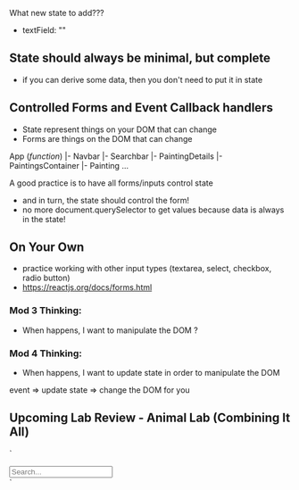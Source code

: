 What new state to add???
- textField: ""

## State should always be minimal, but complete
 - if you can derive some data, then you don't need to put it in state


## Controlled Forms and Event Callback handlers
- State represent things on your DOM that can change
- Forms are things on the DOM that can change



App (*function*)
	|- Navbar
  |- Searchbar
	|- PaintingDetails
	|- PaintingsContainer
	 			|- Painting
           ...

A good practice is to have all forms/inputs control state
 - and in turn, the state should control the form!
 - no more document.querySelector to get values because data is always in the state!


 ## On Your Own
 - practice working with other input types (textarea, select, checkbox, radio button)
 - https://reactjs.org/docs/forms.html


### Mod 3 Thinking:
 - When <some event> happens, I want to manipulate the DOM <how>?

### Mod 4 Thinking:
 - When <some event> happens, I want to update state in order to manipulate the DOM

event => update state => change the DOM for you







## Upcoming Lab Review - Animal Lab (Combining It All)





















`<div className="right menu">
  <div className="item">
    <input className="ui search" placeholder="Search..." />
  </div>
</div>`
